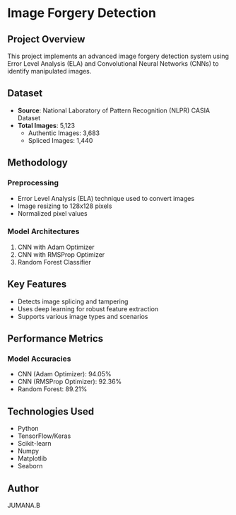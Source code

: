 # Image Forgery Detection

## Project Overview

This project implements an advanced image forgery detection system using Error Level Analysis (ELA) and Convolutional Neural Networks (CNNs) to identify manipulated images.

## Dataset

- **Source**: National Laboratory of Pattern Recognition (NLPR) CASIA Dataset
- **Total Images**: 5,123
  - Authentic Images: 3,683
  - Spliced Images: 1,440

## Methodology

### Preprocessing
- Error Level Analysis (ELA) technique used to convert images
- Image resizing to 128x128 pixels
- Normalized pixel values

### Model Architectures
1. CNN with Adam Optimizer
2. CNN with RMSProp Optimizer
3. Random Forest Classifier

## Key Features
- Detects image splicing and tampering
- Uses deep learning for robust feature extraction
- Supports various image types and scenarios

## Performance Metrics

### Model Accuracies
- CNN (Adam Optimizer): 94.05%
- CNN (RMSProp Optimizer): 92.36%
- Random Forest: 89.21%

## Technologies Used
- Python
- TensorFlow/Keras
- Scikit-learn
- Numpy
- Matplotlib
- Seaborn

## Author
JUMANA.B

